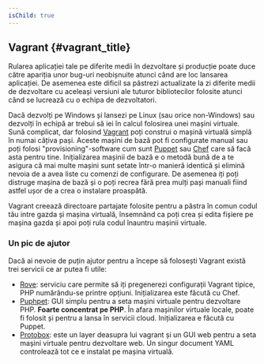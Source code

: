 ```yaml
---
isChild: true
---
```


## Vagrant {#vagrant_title}

Rularea aplicației tale pe diferite medii în dezvoltare și producție poate duce către apariția unor bug-uri neobișnuite
atunci când are loc lansarea aplicației. De asemenea este dificil sa păstrezi actualizate la zi diferite medii de
dezvoltare cu aceleași versiuni ale tuturor bibliotecilor folosite atunci când se lucrează cu o echipa de dezvoltatori.

Dacă dezvolți pe Windows și lansezi pe Linux (sau orice non-Windows) sau dezvolți în echipă ar trebui să iei în calcul
folosirea unei mașini virtuale. Sună complicat, dar folosind [Vagrant][vagrant] poți construi o mașină virtuală simplă
în numai câțiva pași. Aceste mașini de bază pot fi configurate manual sau poți folosi "provisioning"-software cum sunt
[Puppet][puppet] sau [Chef][chef] care să facă asta pentru tine. Inițializarea mașinii de bază e o metodă bună de
a te asigura că mai multe mașini sunt setate într-o manieră identică și elimină nevoia de a avea liste cu comenzi de
configurare. De asemenea iți poți distruge mașina de bază și o poți recrea fără prea mulți pași manuali fiind astfel
ușor de a crea o instalare proaspătă.

Vagrant creează directoare partajate folosite pentru a păstra în comun codul tău intre gazda și mașina virtuală,
însemnând ca poți crea și edita fișiere pe mașina gazda și apoi poți rula codul înauntru mașinii virtuale.

### Un pic de ajutor

Dacă ai nevoie de puțin ajutor pentru a începe să folosești Vagrant există trei servicii ce ar putea fi utile:

- [Rove][rove]: serviciu care permite să iți pregenerezi configurații Vagrant tipice, PHP numărându-se printre opțiuni.
  Inițializarea este făcută cu Chef.
- [Puphpet][puphpet]: GUI simplu pentru a seta mașini virtuale pentru dezvoltare PHP. **Foarte concentrat pe PHP**. În
  afara mașinilor virtuale locale, poate fi folosit și pentru a lansa în servicii cloud. Inițializarea e făcută cu
  Puppet.
- [Protobox][protobox]: este un layer deasupra lui vagrant și un GUI web pentru a seta mașini virtuale pentru dezvoltare
  web. Un singur document YAML controlează tot ce e instalat pe mașina virtuală.

[vagrant]: http://vagrantup.com/
[puppet]: http://www.puppetlabs.com/
[chef]: http://www.opscode.com/
[rove]: http://rove.io/
[puphpet]: https://puphpet.com/
[protobox]: http://getprotobox.com/
